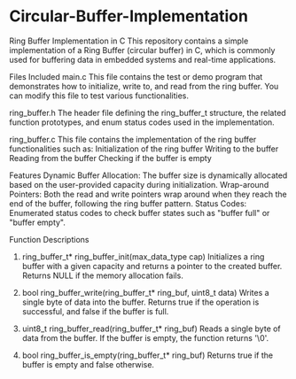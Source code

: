 # Circular-Buffer-Implementation
Ring Buffer Implementation in C
This repository contains a simple implementation of a Ring Buffer (circular buffer) in C, which is commonly used for buffering data in embedded systems and real-time applications.

Files Included
main.c
This file contains the test or demo program that demonstrates how to initialize, write to, and read from the ring buffer. You can modify this file to test various functionalities.

ring_buffer.h
The header file defining the ring_buffer_t structure, the related function prototypes, and enum status codes used in the implementation.

ring_buffer.c
This file contains the implementation of the ring buffer functionalities such as:
Initialization of the ring buffer
Writing to the buffer
Reading from the buffer
Checking if the buffer is empty


Features
Dynamic Buffer Allocation: The buffer size is dynamically allocated based on the user-provided capacity during initialization.
Wrap-around Pointers: Both the read and write pointers wrap around when they reach the end of the buffer, following the ring buffer pattern.
Status Codes: Enumerated status codes to check buffer states such as "buffer full" or "buffer empty".


Function Descriptions
1. ring_buffer_t* ring_buffer_init(max_data_type cap)
Initializes a ring buffer with a given capacity and returns a pointer to the created buffer. Returns NULL if the memory allocation fails.

2. bool ring_buffer_write(ring_buffer_t* ring_buf, uint8_t data)
Writes a single byte of data into the buffer. Returns true if the operation is successful, and false if the buffer is full.

3. uint8_t ring_buffer_read(ring_buffer_t* ring_buf)
Reads a single byte of data from the buffer. If the buffer is empty, the function returns '\0'.

4. bool ring_buffer_is_empty(ring_buffer_t* ring_buf)
Returns true if the buffer is empty and false otherwise.


